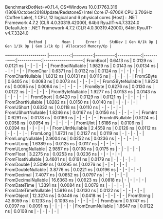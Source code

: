 
BenchmarkDotNet=v0.11.4, OS=Windows 10.0.17763.316 (1809/October2018Update/Redstone5)
Intel Core i7-8700K CPU 3.70GHz (Coffee Lake), 1 CPU, 12 logical and 6 physical cores
  [Host]     : .NET Framework 4.7.2 (CLR 4.0.30319.42000), 64bit RyuJIT-v4.7.3324.0
  DefaultJob : .NET Framework 4.7.2 (CLR 4.0.30319.42000), 64bit RyuJIT-v4.7.3324.0


               Method |       Mean |     Error |    StdDev | Gen 0/1k Op | Gen 1/1k Op | Gen 2/1k Op | Allocated Memory/Op |
--------------------- |-----------:|----------:|----------:|------------:|------------:|------------:|--------------------:|
             FromBool |  0.6413 ns | 0.0129 ns | 0.0121 ns |           - |           - |           - |                   - |
     FromBoolNullable |  1.9829 ns | 0.0143 ns | 0.0134 ns |           - |           - |           - |                   - |
             FromChar |  0.6371 ns | 0.0132 ns | 0.0124 ns |           - |           - |           - |                   - |
     FromCharNullable |  1.8312 ns | 0.0131 ns | 0.0116 ns |           - |           - |           - |                   - |
            FromSByte |  0.6405 ns | 0.0083 ns | 0.0073 ns |           - |           - |           - |                   - |
    FromSByteNullable |  1.9220 ns | 0.0095 ns | 0.0084 ns |           - |           - |           - |                   - |
             FromByte |  0.6276 ns | 0.0130 ns | 0.0122 ns |           - |           - |           - |                   - |
     FromByteNullable |  1.9277 ns | 0.0153 ns | 0.0143 ns |           - |           - |           - |                   - |
            FromShort |  0.6420 ns | 0.0129 ns | 0.0121 ns |           - |           - |           - |                   - |
    FromShortNullable |  1.8282 ns | 0.0150 ns | 0.0140 ns |           - |           - |           - |                   - |
           FromUShort |  0.6332 ns | 0.0118 ns | 0.0110 ns |           - |           - |           - |                   - |
   FromUShortNullable |  1.8246 ns | 0.0167 ns | 0.0156 ns |           - |           - |           - |                   - |
              FromInt |  0.6291 ns | 0.0178 ns | 0.0166 ns |           - |           - |           - |                   - |
      FromIntNullable |  0.5124 ns | 0.0058 ns | 0.0054 ns |           - |           - |           - |                   - |
             FromUInt |  1.6186 ns | 0.0106 ns | 0.0094 ns |           - |           - |           - |                   - |
     FromUIntNullable |  2.4559 ns | 0.0126 ns | 0.0112 ns |           - |           - |           - |                   - |
             FromLong |  1.6731 ns | 0.0127 ns | 0.0119 ns |           - |           - |           - |                   - |
     FromLongNullable |  2.9004 ns | 0.0252 ns | 0.0236 ns |           - |           - |           - |                   - |
            FromULong |  1.6389 ns | 0.0125 ns | 0.0117 ns |           - |           - |           - |                   - |
    FromULongNullable |  2.9857 ns | 0.0198 ns | 0.0175 ns |           - |           - |           - |                   - |
            FromFloat |  3.2275 ns | 0.0253 ns | 0.0236 ns |           - |           - |           - |                   - |
    FromFloatNullable |  3.4801 ns | 0.0191 ns | 0.0179 ns |           - |           - |           - |                   - |
           FromDouble |  2.5099 ns | 0.0295 ns | 0.0276 ns |           - |           - |           - |                   - |
   FromDoubleNullable |  3.8776 ns | 0.0221 ns | 0.0196 ns |           - |           - |           - |                   - |
          FromDecimal |  7.4077 ns | 0.0852 ns | 0.0797 ns |           - |           - |           - |                   - |
  FromDecimalNullable | 16.6363 ns | 0.0923 ns | 0.0818 ns |           - |           - |           - |                   - |
         FromDateTime |  1.3391 ns | 0.0084 ns | 0.0079 ns |           - |           - |           - |                   - |
 FromDateTimeNullable |  1.5916 ns | 0.0130 ns | 0.0122 ns |           - |           - |           - |                   - |
           FromObject | 12.3274 ns | 0.0446 ns | 0.0418 ns |           - |           - |           - |                   - |
           FromString | 42.6059 ns | 0.1233 ns | 0.1093 ns |           - |           - |           - |                   - |
             FromEnum |  0.5747 ns | 0.0097 ns | 0.0091 ns |           - |           - |           - |                   - |
     FromEnumNullable |  1.8647 ns | 0.0122 ns | 0.0108 ns |           - |           - |           - |                   - |
